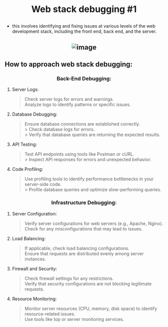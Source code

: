 # <p align="center">Web stack debugging #1</p>

- this involves identifying and fixing issues at various levels of the web development stack, including the front end, back end, and the server.

## <p align="center">![image](https://github.com/the1Riddle/alx-system_engineering-devops/assets/125451537/7287d3c2-b790-4654-9f97-4e57e320baf8)</p>

## How to approach web stack debugging:

### <p align="center">Back-End Debugging:</p>

1. Server Logs:

	> Check server logs for errors and warnings.<br>
 	> Analyze logs to identify patterns or specific issues.

2. Database Debugging:

	> Ensure database connections are established correctly.<br>
       	> Check database logs for errors.<br>
       	> Verify that database queries are returning the expected results.

3. API Testing:

	> Test API endpoints using tools like Postman or cURL.<br>
       	> Inspect API responses for errors and unexpected behavior.

4. Code Profiling:

	> Use profiling tools to identify performance bottlenecks in your server-side code.<br>
       	> Profile database queries and optimize slow-performing queries.

### <p align="center">Infrastructure Debugging:</p>

1. Server Configuration:

	> Verify server configurations for web servers (e.g., Apache, Nginx).<br>
	> Check for any misconfigurations that may lead to issues.

2. Load Balancing:

	> If applicable, check load balancing configurations.<br>
	> Ensure that requests are distributed evenly among server instances.

3. Firewall and Security:

	> Check firewall settings for any restrictions.<br>
	> Verify that security configurations are not blocking legitimate requests.

4. Resource Monitoring:

	> Monitor server resources (CPU, memory, disk space) to identify resource-related issues.<br>
	> Use tools like top or server monitoring services.
